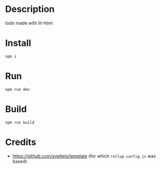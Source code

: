 # Description
todo made with lit-html

# Install

```
npm i
```

# Run

```
npm run dev
```

# Build

```
npm run build
```

# Credits
- https://github.com/sveltejs/template (for which `rollup.config.js` was based)
